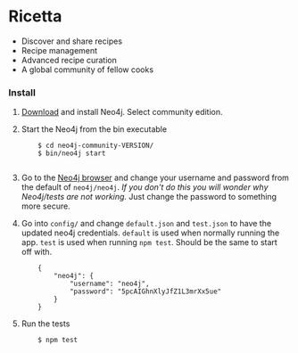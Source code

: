 Ricetta
======

* Discover and share recipes
* Recipe management
* Advanced recipe curation
* A global community of fellow cooks

### Install

1. [Download](http://neo4j.com/download/) and install Neo4j. Select community edition.

2. Start the Neo4j from the bin executable

    ```
    	$ cd neo4j-community-VERSION/
    	$ bin/neo4j start
       
    ```

3. Go to the [Neo4j browser](http://neo4j.com/developer/guide-neo4j-browser/) and change your username and password from the default of `neo4j/neo4j`. *If you don't do this you will wonder why Neo4j/tests are not working.* Just change the password to something more secure.

4. Go into `config/` and change `default.json` and `test.json` to have the updated neo4j credentials. `default` is used when normally running the app. `test` is used when running `npm test`. Should be the same to start off with.

	```
		{
  			"neo4j": {
   				"username": "neo4j",
    			"password": "5pcAIGhnXlyJfZ1L3mrXx5ue"
			}
		}
	```

5. Run the tests

    ```
        $ npm test
    ```

